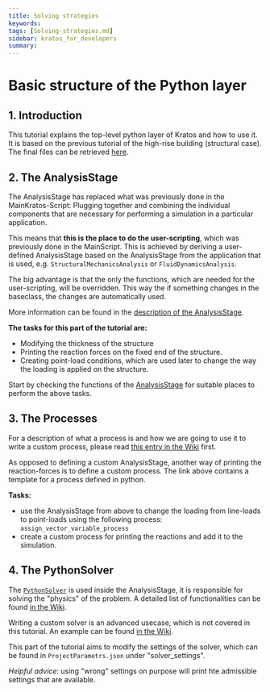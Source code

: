 ```yaml
---
title: Solving strategies
keywords: 
tags: [Solving-strategies.md]
sidebar: kratos_for_developers
summary: 
---
```


# Basic structure of the Python layer

## 1. Introduction
This tutorial explains the top-level python layer of Kratos and how to use it. It is based on the previous tutorial of the high-rise building (structural case). The final files can be retrieved [here](https://github.com/KratosMultiphysics/Documentation/tree/master/Workshops_files/Kratos_Workshop_2019/Sources/4_solving_strategies).

## 2. The AnalysisStage
The AnalysisStage has replaced what was previously done in the MainKratos-Script: Plugging together and combining the individual components that are necessary for performing a simulation in a particular application.

This means that **this is the place to do the user-scripting**, which was previously done in the MainScript. This is achieved by deriving a user-defined AnalysisStage based on the AnalysisStage from the application that is used,  e.g. `StructuralMechanicsAnalysis` or `FluidDynamicsAnalysis`.

The big advantage is that the only the functions, which are needed for the user-scripting, will be overridden. This way the if something changes in the baseclass, the changes are automatically used.

More information can be found in the [description of the AnalysisStage](Common-Python-Interface-of-Applications-for-Users#analysisstage).

**The tasks for this part of the tutorial are:**
* Modifying the thickness of the structure
* Printing the reaction forces on the fixed end of the structure.
* Creating point-load conditions, which are used later to change the way the loading is applied on the structure.

Start by checking the functions of the [AnalysisStage](https://github.com/KratosMultiphysics/Kratos/blob/master/kratos/python_scripts/analysis_stage.py) for suitable places to perform the above tasks.

## 3. The Processes
For a description of what a process is and how we are going to use it to write a custom process, please read [this entry in the Wiki](Using-processes-to-customize-a-simulation) first.

As opposed to defining a custom AnalysisStage, another way of printing the reaction-forces is to define a custom process. The link above contains a template for a process defined in python.

**Tasks:**
* use the AnalysisStage from above to change the loading from line-loads to point-loads using the following process: `assign_vector_variable_process`
* create a custom process for printing the reactions and add it to the simulation.

## 4. The PythonSolver
The [`PythonSolver`](https://github.com/KratosMultiphysics/Kratos/blob/master/kratos/python_scripts/python_solver.py) is used inside the AnalysisStage, it is responsible for solving the "physics" of the problem. A detailed list of functionalities can be found [in the Wiki](Common-Python-Interface-of-Applications-for-Users#pythonsolver).

Writing a custom solver is an advanced usecase, which is not covered in this tutorial. An example can be found [in the Wiki](Implementing-thermal-solver).

This part of the tutorial aims to modify the settings of the solver, which can be found in `ProjectParametrs.json` under "solver_settings".

_Helpful advice_: using "wrong" settings on purpose will print hte admissible settings that are available.